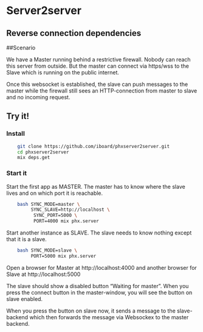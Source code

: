 # Server2server

## Reverse connection dependencies

##Scenario

We have a Master running behind a restrictive firewall. Nobody can reach this 
server from outside. But the master can connect via https/wss to the Slave 
which is running on the public internet.

Once this websocket is established, the slave can push messages to the master 
while the firewall still sees an HTTP-connection from master to slave and no 
incoming request.

## Try it!

### Install

```bash
    git clone https://github.com/iboard/phxserver2server.git
    cd phxserver2server
    mix deps.get
```

### Start it

Start the first app as MASTER. The master has to know where the slave lives 
and on which port it is reachable.

```bash
    bash SYNC_MODE=master \
         SYNC_SLAVE=http://localhost \
          SYNC_PORT=5000 \
          PORT=4000 mix phx.server
```

Start another instance as SLAVE. The slave needs to know nothing except that it 
is a slave.

```bash
    bash SYNC_MODE=slave \
         PORT=5000 mix phx.server
```

Open a browser for Master at http://localhost:4000 and another browser for 
Slave at http://localhost:5000

The slave should show a disabled button “Waiting for master”. When you press 
the connect button in the master-window, you will see the button on slave enabled.

When you press the button on slave now, it sends a message to the slave-
backend which then forwards the message via Websockex to the master backend.


